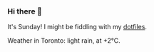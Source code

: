 ### Hi there :wave:

It's Sunday! I might be fiddling with my [dotfiles](https://github.com/bewuethr/dotfiles).

Weather in Toronto: light rain, at +2°C.
